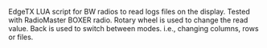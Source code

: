 EdgeTX LUA script for BW radios to read logs files on the display. Tested with RadioMaster BOXER radio. Rotary wheel is used to change the read value. Back is used to switch between modes. i.e., changing columns, rows or files.
